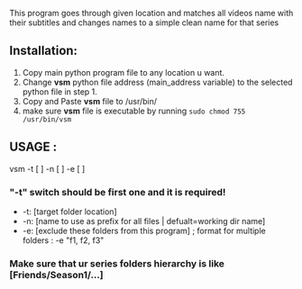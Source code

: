 This program goes through given location and matches all videos name with their subtitles and changes names to a simple clean name for that series

## Installation:
1. Copy main python program file to any location u want.
2. Change **vsm** python file address (main_address variable) to the selected python file in step 1.
3. Copy and Paste **vsm** file to /usr/bin/ 
4. make sure **vsm** file is executable by running `sudo chmod 755 /usr/bin/vsm`

## USAGE :
vsm -t [ ] -n [ ] -e [ ]

### "-t" switch should be first one and it is required!
- -t: [target folder location]
- -n: [name to use as prefix for all files | defualt=working dir name]
- -e: [exclude these folders from this program] ; format for multiple folders : -e "f1, f2, f3"


### Make sure that ur series folders hierarchy is like  [Friends/Season1/...]